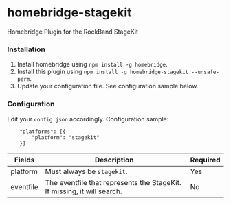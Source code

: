 # homebridge-stagekit
Homebridge Plugin for the RockBand StageKit

### Installation
1. Install homebridge using `npm install -g homebridge`.
2. Install this plugin using `npm install -g homebridge-stagekit --unsafe-perm`.
3. Update your configuration file. See configuration sample below.

### Configuration
Edit your `config.json` accordingly. Configuration sample:
```
    "platforms": [{
        "platform": "stagekit"
    }]
```

| Fields             | Description                                                                  | Required |
|--------------------|------------------------------------------------------------------------------|----------|
| platform           | Must always be `stagekit`.                                                   | Yes      |
| eventfile          | The eventfile that represents the StageKit. If missing, it will search.      | No       |